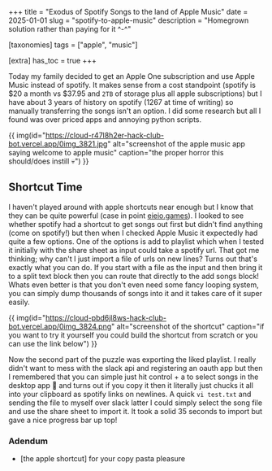 +++
title = "Exodus of Spotify Songs to the land of Apple Music"
date = 2025-01-01
slug = "spotify-to-apple-music"
description = "Homegrown solution rather than paying for it ^-^"

[taxonomies]
tags = ["apple", "music"]

[extra]
has_toc = true
+++

Today my family decided to get an Apple One subscription and use Apple Music instead of spotify. It makes sense from a cost standpoint (spotify is $20 a month vs $37.95 and `2TB` of storage plus all apple subscriptions) but I have about 3 years of history on spotify (1267 at time of writing) so manually transferring the songs isn't an option. I did some research but all I found was over priced apps and annoying python scripts.

<!-- more -->

{{ img(id="https://cloud-r47l8h2er-hack-club-bot.vercel.app/0img_3821.jpg" alt="screenshot of the apple music app saying welcome to apple music" caption="the proper horror this should/does instill 💀") }}

## Shortcut Time

I haven't played around with apple shortcuts near enough but I know that they can be quite powerful (case in point [eieio.games](https://eieio.games/blog/doom-in-the-ios-photos-app/)). I looked to see whether spotify had a shortcut to get songs out first but didn't find anything (come on spotify!) but then when I checked Apple Music it expectedly had quite a few options. One of the options is add to playlist which when I tested it initially with the share sheet as input could take a spotify url. That got me thinking; why can't I just import a file of urls on new lines? Turns out that's exactly what you can do. If you start with a file as the input and then bring it to a split text block then you can route that directly to the add songs block! Whats even better is that you don't even need some fancy looping system, you can simply dump thousands of songs into it and it takes care of it super easily.  

{{ img(id="https://cloud-pbd6jl8ws-hack-club-bot.vercel.app/0img_3824.png" alt="screenshot of the shortcut" caption="if you want to try it yourself you could build the shortcut from scratch or you can use the link below") }}

Now the second part of the puzzle was exporting the liked playlist. I really didn't want to mess with the slack api and registering an oauth app but then I remembered that you can simple just hit control + a to select songs in the desktop app 🤦 and turns out if you copy it then it literally just chucks it all into your clipboard as spotify links on newlines. A quick `vi test.txt` and sending the file to myself over slack latter I could simply select the song file and use the share sheet to import it. It took a solid 35 seconds to import but gave a nice progress bar up top!

### Adendum

- [the apple shortcut] for your copy pasta pleasure
